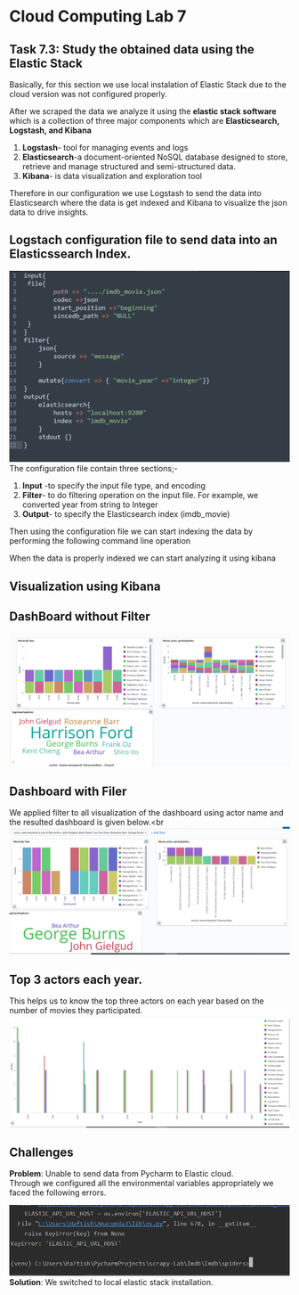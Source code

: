 # Cloud Computing Lab 7

## Task 7.3: Study the obtained data using the Elastic Stack

Basically, for this section we use local instalation of Elastic Stack due to the cloud version was not configured properly.

After we scraped the data we analyze it using the **elastic stack software** which is a collection of three major components  which are **Elasticsearch, Logstash, and Kibana**<br/>
1. **Logstash**-  tool for managing events and logs
2. **Elasticsearch**-a document-oriented NoSQL database designed to store, retrieve and manage structured and semi-structured data.
3. **Kibana**- is data visualization and exploration tool 

Therefore in our configuration we use Logstash to send the data into Elasticsearch where the data is get indexed and Kibana to visualize the json data to drive insights.  
## Logstach configuration file to send data into an Elasticssearch  Index.

![](configuration.PNG)
The configuration file contain three sections;-
1. **Input** -to specify the input file type, and encoding
2. **Filter**- to do filtering operation on the input file.  For example, we converted year from string to Integer 
3. **Output**- to specify the Elasticsearch index (imdb_movie)

Then using the configuration file we can start indexing the data by performing the following command line operation



When the data is properly indexed we can start analyzing it using kibana

## Visualization using Kibana 
## DashBoard without Filter
![](Dashboard1.PNG)
## Dashboard with Filer

We applied filter to all  visualization of the dashboard using actor name and the resulted dashboard is given below.<br 
![](Dashboard2F.PNG)

## Top 3 actors each year.

This helps us to know the top three actors on each year based on the number of movies they participated.
![](top3actors.PNG)

## Challenges
**Problem**: Unable to send  data from Pycharm to Elastic cloud.<br/>
Through we configured all the environmental variables appropriately we faced the following errors.

![](error.PNG)
**Solution**: We switched to local elastic stack installation.




